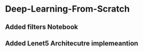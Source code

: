 # Deep-Learning-From-Scratch

## Added filters Notebook
## Added Lenet5 Architecutre implemeantion 
